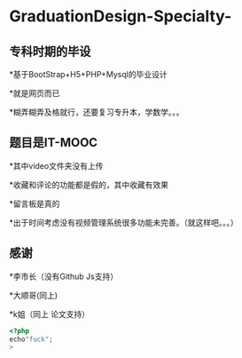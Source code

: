 # GraduationDesign-Specialty-
## 专科时期的毕设

*基于BootStrap+H5+PHP+Mysql的毕业设计

*就是网页而已

*糊弄糊弄及格就行，还要复习专升本，学数学。。。



## 题目是IT-MOOC

*其中video文件夹没有上传

*收藏和评论的功能都是假的，其中收藏有效果

*留言板是真的

*出于时间考虑没有视频管理系统很多功能未完善。（就这样吧。。。）


## 感谢

*李市长（没有Github Js支持）

*大顺哥(同上)

*k姐（同上 论文支持）

```php
<?php
echo"fuck";
>
```
